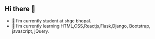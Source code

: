 ## Hi there 👋

<!--
**Siya-Rathore/Siya-Rathore** is a ✨ _special_ ✨ repository because its `README.md` (this file) appears on your GitHub profile.

Here are some ideas to get you started:

-->

- 🔭 I’m currently student at shgc bhopal.
- 🌱 I’m currently learning HTML,CSS,Reactjs,Flask,Django, Bootstrap, javascript, jQuery.
 <!--
- 👯 I’m looking to collaborate n ...
- 🤔 I’m looking for help with ...
- 💬 Ask me about ...
- 📫 How to reach me: ...
- 😄 Pronouns: ...
- ⚡ Fun fact: ...
-->
